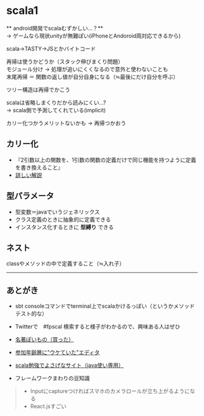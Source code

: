# scala1  

﻿** android開発でscalaむずかしい...？**  
-> ゲームなら現状unityが無難ぽい(iPhoneとAndoroid両対応できるから)  

scala->TASTY->JSとかバイトコード  

再帰は使うかどうか（スタック伸びまくり問題）  
モジュール分け -> 処理が追いにくくなるので意外と使わないことも  
末尾再帰 ＝ 関数の返し値が自分自身になる（≒最後にだけ自分を呼ぶ）  

ツリー構造は再帰でかこう  

scalaは省略しまくりだから読みにくい...?  
-> scala側で予測してくれている(implicit)  

カリー化つかうメリットないかも -> 再帰つかおう  

## **カリー化**  
- 『2引数以上の関数を、1引数の関数の定義だけで同じ機能を持つように定義を書き換えること』  
- [詳しい解説](http://qiita.com/KDKTN/items/6a27c0e8efa66b1f7799)

## **型パラメータ**  
- 型変数＝javaでいうジェネリックス  
- クラス定義のときに抽象的に定義できる  
- インスタンス化するときに **型縛り** できる  

## **ネスト**  
classやメソッドの中で定義すること（≒入れ子）  

-------------------------   


## **あとがき**
- sbt consoleコマンドでterminal上でscalaかけるっぽい（というかメソッドテスト的な）  

- Twitterで　#fpscal 検索すると様子がわかるので、興味ある人はぜひ  

- [名著ぽいもの（買った）](http://www.amazon.co.jp/Scala%E9%96%A2%E6%95%B0%E5%9E%8B%E3%83%87%E3%82%B6%E3%82%A4%E3%83%B3-%E3%83%97%E3%83%AD%E3%82%B0%E3%83%A9%E3%83%9F%E3%83%B3%E3%82%B0%E2%80%95Scalaz%E3%82%B3%E3%83%B3%E3%83%88%E3%83%AA%E3%83%93%E3%83%A5%E3%83%BC%E3%82%BF%E3%83%BC%E3%81%AB%E3%82%88%E3%82%8B%E9%96%A2%E6%95%B0%E5%9E%8B%E5%BE%B9%E5%BA%95%E3%82%AC%E3%82%A4%E3%83%89-Paul-Chiusano-ebook/dp/B00WM54V5Q/ref=sr_1_2?ie=UTF8&qid=1447846079&sr=8-2&keywords=scala)

- [参加年齢層に"ウケていた"エディタ](https://ja.wikipedia.org/wiki/Ed)  
- [scala勉強でよさげなサイト（java使い専用）](http://www.ne.jp/asahi/hishidama/home/tech/scala/def.html)  


- フレームワークまわりの豆知識  
> - Inputにcaptureつければスマホのカメラロールが立ち上がるようになる  
> - React.jsすごい  

